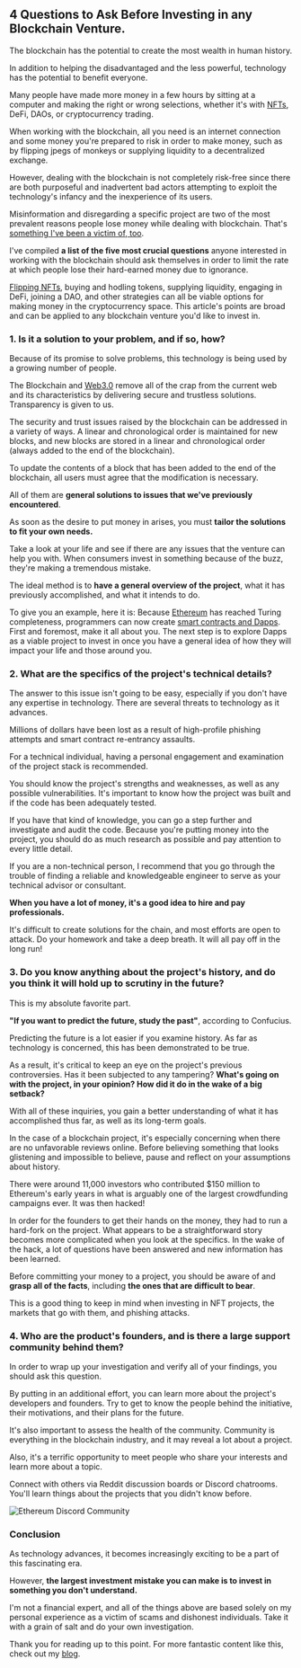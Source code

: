 ## 4 Questions to Ask Before Investing in any Blockchain Venture.

The blockchain has the potential to create the most wealth in human history.

In addition to helping the disadvantaged and the less powerful, technology has the potential to benefit everyone.

Many people have made more money in a few hours by sitting at a computer and making the right or wrong selections, whether it's with [NFTs](https://www.michaelasiedu.com/nfts-greater-physical-art-why-digital-art-will-completely-disrupt-physical-art), DeFi, DAOs, or cryptocurrency trading.

When working with the blockchain, all you need is an internet connection and some money you're prepared to risk in order to make money, such as by flipping jpegs of monkeys or supplying liquidity to a decentralized exchange.

However, dealing with the blockchain is not completely risk-free since there are both purposeful and inadvertent bad actors attempting to exploit the technology's infancy and the inexperience of its users.

Misinformation and disregarding a specific project are two of the most prevalent reasons people lose money while dealing with blockchain. That's [something I've been a victim of, too](https://www.michaelasiedu.com/5-things-ive-learned-since-making-the-switch-to-web30).

I've compiled **a list of the five most crucial questions** anyone interested in working with the blockchain should ask themselves in order to limit the rate at which people lose their hard-earned money due to ignorance.

[Flipping NFTs](https://web3.hashnode.com/how-much-does-it-cost-to-create-an-nft), buying and hodling tokens, supplying liquidity, engaging in DeFi, joining a DAO, and other strategies can all be viable options for making money in the cryptocurrency space.
This article's points are broad and can be applied to any blockchain venture you'd like to invest in.

### 1. Is it a solution to your problem, and if so, how?


Because of its promise to solve problems, this technology is being used by a growing number of people.

The Blockchain and [Web3.0](https://www.michaelasiedu.com/getting-to-the-heart-of-web30-a-practical-guide-to-this-new-raging-evolution) remove all of the crap from the current web and its characteristics by delivering secure and trustless solutions. Transparency is given to us.

The security and trust issues raised by the blockchain can be addressed in a variety of ways. A linear and chronological order is maintained for new blocks, and new blocks are stored in a linear and chronological order (always added to the end of the blockchain).

To update the contents of a block that has been added to the end of the blockchain, all users must agree that the modification is necessary.

All of them are **general solutions to issues that we've previously encountered**.

As soon as the desire to put money in arises, you must **tailor the solutions to fit your own needs.**

Take a look at your life and see if there are any issues that the venture can help you with. When consumers invest in something because of the buzz, they're making a tremendous mistake.

The ideal method is to **have a general overview of the project**, what it has previously accomplished, and what it intends to do.

To give you an example, here it is: Because [Ethereum](https://www.michaelasiedu.com/getting-started-with-ethereum-blockchain-development-with-solidity) has reached Turing completeness, programmers can now create [smart contracts and Dapps](https://www.michaelasiedu.com/the-lifecycle-and-application-of-blockchain-smart-contracts).
First and foremost, make it all about you. The next step is to explore Dapps as a viable project to invest in once you have a general idea of how they will impact your life and those around you.


### 2. What are the specifics of the project's technical details?

The answer to this issue isn't going to be easy, especially if you don't have any expertise in technology.
There are several threats to technology as it advances.

Millions of dollars have been lost as a result of high-profile phishing attempts and smart contract re-entrancy assaults.

For a technical individual, having a personal engagement and examination of the project stack is recommended.

You should know the project's strengths and weaknesses, as well as any possible vulnerabilities.
It's important to know how the project was built and if the code has been adequately tested. 

If you have that kind of knowledge, you can go a step further and investigate and audit the code. Because you're putting money into the project, you should do as much research as possible and pay attention to every little detail.

If you are a non-technical person, I recommend that you go through the trouble of finding a reliable and knowledgeable engineer to serve as your technical advisor or consultant.

**When you have a lot of money, it's a good idea to hire and pay professionals.**

It's difficult to create solutions for the chain, and most efforts are open to attack. Do your homework and take a deep breath. It will all pay off in the long run!


### 3. Do you know anything about the project's history, and do you think it will hold up to scrutiny in the future?

This is my absolute favorite part.

**"If you want to predict the future, study the past"**, according to Confucius.

Predicting the future is a lot easier if you examine history. As far as technology is concerned, this has been demonstrated to be true.

As a result, it's critical to keep an eye on the project's previous controversies. Has it been subjected to any tampering? **What's going on with the project, in your opinion? How did it do in the wake of a big setback?**

With all of these inquiries, you gain a better understanding of what it has accomplished thus far, as well as its long-term goals.

In the case of a blockchain project, it's especially concerning when there are no unfavorable reviews online. Before believing something that looks glistening and impossible to believe, pause and reflect on your assumptions about history.

There were around 11,000 investors who contributed $150 million to Ethereum's early years in what is arguably one of the largest crowdfunding campaigns ever. It was then hacked!

In order for the founders to get their hands on the money, they had to run a hard-fork on the project. What appears to be a straightforward story becomes more complicated when you look at the specifics.
In the wake of the hack, a lot of questions have been answered and new information has been learned. 


Before committing your money to a project, you should be aware of and **grasp all of the facts**, including **the ones that are difficult to bear**. 

This is a good thing to keep in mind when investing in NFT projects, the markets that go with them, and phishing attacks.

### 4. Who are the product's founders, and is there a large support community behind them?

In order to wrap up your investigation and verify all of your findings, you should ask this question.

By putting in an additional effort, you can learn more about the project's developers and founders. Try to get to know the people behind the initiative, their motivations, and their plans for the future.

It's also important to assess the health of the community. Community is everything in the blockchain industry, and it may reveal a lot about a project.

Also, it's a terrific opportunity to meet people who share your interests and learn more about a topic. 

Connect with others via Reddit discussion boards or Discord chatrooms. You'll learn things about the projects that you didn't know before.


![Ethereum Discord Community](https://cdn.hashnode.com/res/hashnode/image/upload/v1647735636733/EI78StMBv.png)


### Conclusion

As technology advances, it becomes increasingly exciting to be a part of this fascinating era.

However, **the largest investment mistake you can make is to invest in something you don't understand.**

I'm not a financial expert, and all of the things above are based solely on my personal experience as a victim of scams and dishonest individuals. Take it with a grain of salt and do your own investigation.

Thank you for reading up to this point. For more fantastic content like this, check out my [blog](https://www.michaelasiedu.com/).